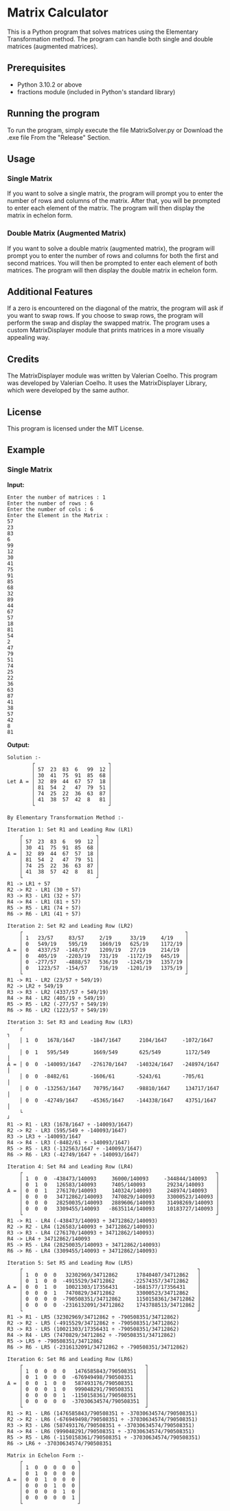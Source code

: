 # Matrix Calculator
This is a Python program that solves matrices using the Elementary Transformation method. The program can handle both single and double matrices (augmented matrices).

## Prerequisites
- Python 3.10.2 or above
- fractions module (included in Python's standard library)

## Running the program
To run the program, simply execute the file MatrixSolver.py or Download the .exe file From the "Release" Section.

## Usage
### Single Matrix
If you want to solve a single matrix, the program will prompt you to enter the number of rows and columns of the matrix. After that, you will be prompted to enter each element of the matrix. The program will then display the matrix in echelon form.

### Double Matrix (Augmented Matrix)
If you want to solve a double matrix (augmented matrix), the program will prompt you to enter the number of rows and columns for both the first and second matrices. You will then be prompted to enter each element of both matrices. The program will then display the double matrix in echelon form.

## Additional Features
If a zero is encountered on the diagonal of the matrix, the program will ask if you want to swap rows. If you choose to swap rows, the program will perform the swap and display the swapped matrix.
The program uses a custom MatrixDisplayer module that prints matrices in a more visually appealing way.

## Credits
The MatrixDisplayer module was written by Valerian Coelho.
This program was developed by Valerian Coelho. It uses the MatrixDisplayer Library, which were developed by the same author.

## License
This program is licensed under the MIT License.

## Example
### Single Matrix
**Input:**
```
Enter the number of matrices : 1
Enter the number of rows : 6
Enter the number of cols : 6
Enter the Element in the Matrix :
57
23
83
6
99
12
30
41
75
91
85
68
32
89
44
67
57
18
81
54
2
47
79
51
74
25
22
36
63
87
41
38
57
42
8
81
```

**Output:**
```
Solution :-
        ┌                        ┐
        │ 57  23  83  6   99  12 │
        │ 30  41  75  91  85  68 │
Let A = │ 32  89  44  67  57  18 │
        │ 81  54  2   47  79  51 │
        │ 74  25  22  36  63  87 │
        │ 41  38  57  42  8   81 │
        └                        ┘

By Elementary Transformation Method :-

Iteration 1: Set R1 and Leading Row (LR1)
    ┌                        ┐
    │ 57  23  83  6   99  12 │
    │ 30  41  75  91  85  68 │
A = │ 32  89  44  67  57  18 │
    │ 81  54  2   47  79  51 │
    │ 74  25  22  36  63  87 │
    │ 41  38  57  42  8   81 │
    └                        ┘
R1 -> LR1 ÷ 57
R2 -> R2 - LR1 (30 ÷ 57)
R3 -> R3 - LR1 (32 ÷ 57)
R4 -> R4 - LR1 (81 ÷ 57)
R5 -> R5 - LR1 (74 ÷ 57)
R6 -> R6 - LR1 (41 ÷ 57)

Iteration 2: Set R2 and Leading Row (LR2)
    ┌                                                     ┐
    │ 1   23/57     83/57     2/19      33/19     4/19    │
    │ 0   549/19    595/19    1669/19   625/19    1172/19 │
A = │ 0   4337/57  -148/57    1209/19   27/19     214/19  │
    │ 0   405/19   -2203/19   731/19   -1172/19   645/19  │
    │ 0  -277/57   -4888/57   536/19   -1245/19   1357/19 │
    │ 0   1223/57  -154/57    716/19   -1201/19   1375/19 │
    └                                                     ┘
R1 -> R1 - LR2 (23/57 ÷ 549/19)
R2 -> LR2 ÷ 549/19
R3 -> R3 - LR2 (4337/57 ÷ 549/19)
R4 -> R4 - LR2 (405/19 ÷ 549/19)
R5 -> R5 - LR2 (-277/57 ÷ 549/19)
R6 -> R6 - LR2 (1223/57 ÷ 549/19)

Iteration 3: Set R3 and Leading Row (LR3)
    ┌                                                                  ┐
    │ 1  0   1678/1647     -1847/1647      2104/1647     -1072/1647    │
    │ 0  1   595/549        1669/549       625/549        1172/549     │
A = │ 0  0  -140093/1647   -276170/1647   -140324/1647   -248974/1647  │
    │ 0  0  -8482/61       -1606/61       -5243/61       -705/61       │
    │ 0  0  -132563/1647    70795/1647    -98810/1647     134717/1647  │
    │ 0  0  -42749/1647    -45365/1647    -144338/1647    43751/1647   │
    └                                                                  ┘
R1 -> R1 - LR3 (1678/1647 ÷ -140093/1647)
R2 -> R2 - LR3 (595/549 ÷ -140093/1647)
R3 -> LR3 ÷ -140093/1647
R4 -> R4 - LR3 (-8482/61 ÷ -140093/1647)
R5 -> R5 - LR3 (-132563/1647 ÷ -140093/1647)
R6 -> R6 - LR3 (-42749/1647 ÷ -140093/1647)

Iteration 4: Set R4 and Leading Row (LR4)
    ┌                                                               ┐
    │ 1  0  0  -438473/140093     36000/140093     -344844/140093   │
    │ 0  1  0   126583/140093     7405/140093       29234/140093    │
A = │ 0  0  1   276170/140093     140324/140093     248974/140093   │
    │ 0  0  0   34712862/140093   7470829/140093    33000523/140093 │
    │ 0  0  0   28250035/140093   2889606/140093    31498269/140093 │
    │ 0  0  0   3309455/140093   -8635114/140093    10183727/140093 │
    └                                                               ┘
R1 -> R1 - LR4 (-438473/140093 ÷ 34712862/140093)
R2 -> R2 - LR4 (126583/140093 ÷ 34712862/140093)
R3 -> R3 - LR4 (276170/140093 ÷ 34712862/140093)
R4 -> LR4 ÷ 34712862/140093
R5 -> R5 - LR4 (28250035/140093 ÷ 34712862/140093)
R6 -> R6 - LR4 (3309455/140093 ÷ 34712862/140093)

Iteration 5: Set R5 and Leading Row (LR5)
    ┌                                                         ┐
    │ 1  0  0  0   32302969/34712862      17840407/34712862   │
    │ 0  1  0  0  -4915529/34712862      -22574357/34712862   │
A = │ 0  0  1  0   10021303/17356431     -1681577/17356431    │
    │ 0  0  0  1   7470829/34712862       33000523/34712862   │
    │ 0  0  0  0  -790508351/34712862     1150158361/34712862 │
    │ 0  0  0  0  -2316132091/34712862    1743788513/34712862 │
    └                                                         ┘
R1 -> R1 - LR5 (32302969/34712862 ÷ -790508351/34712862)
R2 -> R2 - LR5 (-4915529/34712862 ÷ -790508351/34712862)
R3 -> R3 - LR5 (10021303/17356431 ÷ -790508351/34712862)
R4 -> R4 - LR5 (7470829/34712862 ÷ -790508351/34712862)
R5 -> LR5 ÷ -790508351/34712862
R6 -> R6 - LR5 (-2316132091/34712862 ÷ -790508351/34712862)

Iteration 6: Set R6 and Leading Row (LR6)
    ┌                                        ┐
    │ 1  0  0  0  0   1476585843/790508351   │
    │ 0  1  0  0  0  -676949498/790508351    │
A = │ 0  0  1  0  0   587493176/790508351    │
    │ 0  0  0  1  0   999048291/790508351    │
    │ 0  0  0  0  1  -1150158361/790508351   │
    │ 0  0  0  0  0  -37030634574/790508351  │
    └                                        ┘
R1 -> R1 - LR6 (1476585843/790508351 ÷ -37030634574/790508351)
R2 -> R2 - LR6 (-676949498/790508351 ÷ -37030634574/790508351)
R3 -> R3 - LR6 (587493176/790508351 ÷ -37030634574/790508351)
R4 -> R4 - LR6 (999048291/790508351 ÷ -37030634574/790508351)
R5 -> R5 - LR6 (-1150158361/790508351 ÷ -37030634574/790508351)
R6 -> LR6 ÷ -37030634574/790508351

Matrix in Echelon Form :-
    ┌                  ┐
    │ 1  0  0  0  0  0 │
    │ 0  1  0  0  0  0 │
A = │ 0  0  1  0  0  0 │
    │ 0  0  0  1  0  0 │
    │ 0  0  0  0  1  0 │
    │ 0  0  0  0  0  1 │
    └                  ┘
```
